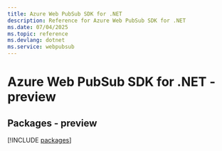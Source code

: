 ```yaml
---
title: Azure Web PubSub SDK for .NET
description: Reference for Azure Web PubSub SDK for .NET
ms.date: 07/04/2025
ms.topic: reference
ms.devlang: dotnet
ms.service: webpubsub
---
```

# Azure Web PubSub SDK for .NET - preview
## Packages - preview
[!INCLUDE [packages](web-pubsub-index.md)]